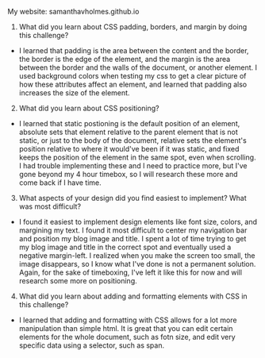 My website: samanthavholmes.github.io

1. What did you learn about CSS padding, borders, and margin by doing this challenge?
  * I learned that padding is the area between the content and the border, the border is the edge of the element, and the margin is the area between the border and the walls of the document, or another element. I used background colors when testing my css to get a clear picture of how these attributes affect an element, and learned that padding also increases the size of the element.

2. What did you learn about CSS positioning?
  * I learned that static postioning is the default position of an element, absolute sets that element relative to the parent element that is not static, or just to the body of the document, relative sets the element's position relative to where it would've been if it was static, and fixed keeps the position of the element in the same spot, even when scrolling. I had trouble implementing these and I need to practice more, but I've gone beyond my 4 hour timebox, so I will research these more and come back if I have time.

3. What aspects of your design did you find easiest to implement? What was most difficult?
  * I found it easiest to implement design elements like font size, colors, and margining my text. I found it most difficult to center my navigation bar and position my blog image and title. I spent a lot of time trying to get my blog image and title in the correct spot and eventually used a negative margin-left. I realized when you make the screen too small, the image disappears, so I know what I've done is not a permanent solution. Again, for the sake of timeboxing, I've left it like this for now and will research some more on positioning.

4. What did you learn about adding and formatting elements with CSS in this challenge?
  * I learned that adding and formatting with CSS allows for a lot more manipulation than simple html. It is great that you can edit certain elements for the whole document, such as fotn size, and edit very specific data using a selector, such as span.
